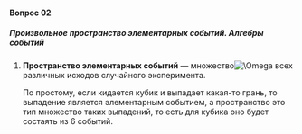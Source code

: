 #### Вопрос 02

##### Произвольное пространство элементарных событий. Алгебры событий

1. **Пространство элементарных событий** — множество![\Omega ](https://wikimedia.org/api/rest_v1/media/math/render/svg/24b0d5ca6f381068d756f6337c08e0af9d1eeb6f) всех различных исходов случайного эксперимента.

   По простому, если кидается кубик и выпадает какая-то грань, то выпадение является элементарным событием, а пространство это тип множество таких выпадений, то есть для кубика оно будет состаять из 6 событий.